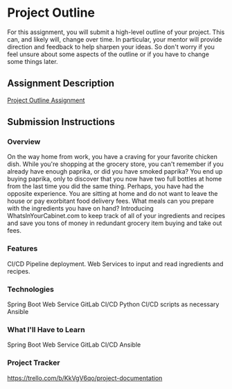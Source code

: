 # Project Outline
For this assignment, you will submit a high-level outline of your project. This can, and likely will, change over time. In particular, your mentor will provide direction and feedback to help sharpen your ideas. So don't worry if you feel unsure about some aspects of the outline or if you have to change some things later.

## Assignment Description
[Project Outline Assignment](https://education.launchcode.org/liftoff/modules/assignments/project-outline)

## Submission Instructions

### Overview
On the way home from work, you have a craving for your favorite chicken dish.  While you're shopping at the grocery store, you can't remember if you already have enough paprika, or did you have smoked paprika?  You end up buying paprika, only to discover that you now have two full bottles at home from the last time you did the same thing.  Perhaps, you have had the opposite experience.  You are sitting at home and do not want to leave the house or pay exorbitant food delivery fees.  What meals can you prepare with the ingredients you have on hand?  Introducing WhatsInYourCabinet.com to keep track of all of your ingredients and recipes and save you tons of money in redundant grocery item buying and take out fees.

### Features
CI/CD Pipeline deployment.  Web Services to input and read ingredients and recipes.
 
### Technologies
Spring Boot Web Service
GitLab CI/CD
Python CI/CD scripts as necessary
Ansible

### What I'll Have to Learn
Spring Boot Web Service
GitLab CI/CD
Ansible

### Project Tracker
<a href="https://trello.com/b/KkVgV6qo/project-documentation">https://trello.com/b/KkVgV6qo/project-documentation</a>
